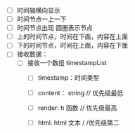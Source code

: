 - [ ] 时间轴横向显示
- [ ] 时间节点一上一下
- [ ] 时间节点出现 圆圈表示节点
- [ ] 上的时间节点，时间在下面，内容在上面
- [ ] 下的时间节点，时间在上面，内容在下面
- [ ] 接收数据：
  - [ ] 接收一个数组 timestampList 
    - [ ] timestamp：时间类型
    - [ ] content： string // 优先级最低
    - [ ] render: h 函数 // 优先级最高
    - [ ] html: html 文本 / /优先级第二

